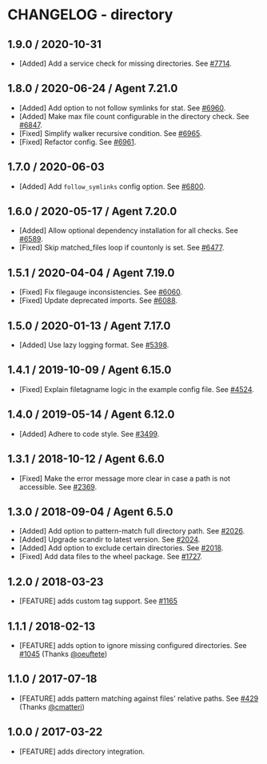 # CHANGELOG - directory

## 1.9.0 / 2020-10-31

* [Added] Add a service check for missing directories. See [#7714](https://github.com/DataDog/integrations-core/pull/7714).

## 1.8.0 / 2020-06-24 / Agent 7.21.0

* [Added] Add option to not follow symlinks for stat. See [#6960](https://github.com/DataDog/integrations-core/pull/6960).
* [Added] Make max file count configurable in the directory check. See [#6847](https://github.com/DataDog/integrations-core/pull/6847).
* [Fixed] Simplify walker recursive condition. See [#6965](https://github.com/DataDog/integrations-core/pull/6965).
* [Fixed] Refactor config. See [#6961](https://github.com/DataDog/integrations-core/pull/6961).

## 1.7.0 / 2020-06-03

* [Added] Add `follow_symlinks` config option. See [#6800](https://github.com/DataDog/integrations-core/pull/6800).

## 1.6.0 / 2020-05-17 / Agent 7.20.0

* [Added] Allow optional dependency installation for all checks. See [#6589](https://github.com/DataDog/integrations-core/pull/6589).
* [Fixed] Skip matched_files loop if countonly is set. See [#6477](https://github.com/DataDog/integrations-core/pull/6477).

## 1.5.1 / 2020-04-04 / Agent 7.19.0

* [Fixed] Fix filegauge inconsistencies. See [#6060](https://github.com/DataDog/integrations-core/pull/6060).
* [Fixed] Update deprecated imports. See [#6088](https://github.com/DataDog/integrations-core/pull/6088).

## 1.5.0 / 2020-01-13 / Agent 7.17.0

* [Added] Use lazy logging format. See [#5398](https://github.com/DataDog/integrations-core/pull/5398).

## 1.4.1 / 2019-10-09 / Agent 6.15.0

* [Fixed] Explain filetagname logic in the example config file. See [#4524](https://github.com/DataDog/integrations-core/pull/4524).

## 1.4.0 / 2019-05-14 / Agent 6.12.0

* [Added] Adhere to code style. See [#3499](https://github.com/DataDog/integrations-core/pull/3499).

## 1.3.1 / 2018-10-12 / Agent 6.6.0

* [Fixed] Make the error message more clear in case a path is not accessible. See [#2369][1].

## 1.3.0 / 2018-09-04 / Agent 6.5.0

* [Added] Add option to pattern-match full directory path. See [#2026][2].
* [Added] Upgrade scandir to latest version. See [#2024][3].
* [Added] Add option to exclude certain directories. See [#2018][4].
* [Fixed] Add data files to the wheel package. See [#1727][5].

## 1.2.0 / 2018-03-23

* [FEATURE] adds custom tag support. See [#1165][6]

## 1.1.1 / 2018-02-13

* [FEATURE] adds option to ignore missing configured directories. See [#1045][7] (Thanks [@oeuftete][8])

## 1.1.0 / 2017-07-18

* [FEATURE] adds pattern matching against files' relative paths. See [#429][9] (Thanks [@cmatteri][10])

## 1.0.0 / 2017-03-22

* [FEATURE] adds directory integration.


<!--- The following link definition list is generated by PimpMyChangelog --->
[1]: https://github.com/DataDog/integrations-core/pull/2369
[2]: https://github.com/DataDog/integrations-core/pull/2026
[3]: https://github.com/DataDog/integrations-core/pull/2024
[4]: https://github.com/DataDog/integrations-core/pull/2018
[5]: https://github.com/DataDog/integrations-core/pull/1727
[6]: https://github.com/DataDog/integrations-core/pull/1165
[7]: https://github.com/DataDog/integrations-core/issues/1045
[8]: https://github.com/oeuftete
[9]: https://github.com/DataDog/integrations-core/issues/429
[10]: https://github.com/cmatteri
